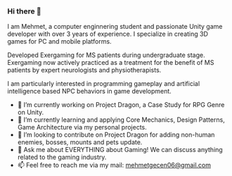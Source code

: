 ### Hi there 👋

I am Mehmet, a computer enginnering student and passionate Unity game developer with over 3 years of experience. I specialize in creating 3D games for PC and mobile platforms.

Developed Exergaming for MS patients during undergraduate stage. Exergaming now actively practiced as a treatment for the benefit of MS patients by expert neurologists and physiotherapists.

I am particularly interested in programming gameplay and artificial intelligence based NPC behaviors in game development.

- 🔭 I’m currently working on Project Dragon, a Case Study for RPG Genre on Unity.
- 🌱 I’m currently learning and applying Core Mechanics, Design Patterns, Game Architecture via my personal projects.
- 👯 I’m looking to contribute on Project Dragon for adding non-human enemies, bosses, mounts and pets update.
- 💬 Ask me about EVERYTHING about Gaming! We can discuss anything related to the gaming industry.
- 📫 Feel free to reach me via my mail: mehmetgecen06@gmail.com


<!--
**mehmetgecen/mehmetgecen** is a ✨ _special_ ✨ repository because its `README.md` (this file) appears on your GitHub profile.

Here are some ideas to get you started:




- 🤔 I’m looking for help with ...


- 😄 Pronouns: ...
- ⚡ Fun fact: ...
-->

